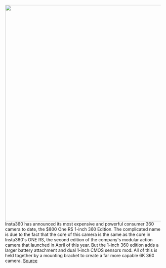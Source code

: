 <img src='https://cdn.vox-cdn.com/thumbor/aDUDAmvM1Mfo4H0otmmYjUcwzhM=/0x0:2040x1360/1200x800/filters:focal(857x517:1183x843)/cdn.vox-cdn.com/uploads/chorus_image/image/71023812/vpavic_220627_5319_0005.0.jpg' width='700px' /><br/>
Insta360 has announced its most expensive and powerful consumer 360 camera to date, the $800 One RS 1-inch 360 Edition. The complicated name is due to the fact that the core of this camera is the same as the core in Insta360's ONE RS, the second edition of the company's modular action camera that launched in April of this year. But the 1-inch 360 edition adds a larger battery attachment and dual 1-inch CMOS sensors mod. All of this is held together by a mounting bracket to create a far more capable 6K 360 camera.
<a href='https://www.theverge.com/2022/6/28/23185493/insta360-one-rs-1-inch-360-edition-action-camera-price-specs-features'> Source <a/>
